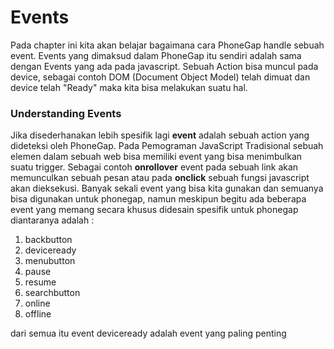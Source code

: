 <h1>Events</h1>

<p>Pada chapter ini kita akan belajar bagaimana cara PhoneGap handle sebuah event. Events yang dimaksud dalam PhoneGap itu sendiri adalah sama dengan Events yang ada pada javascript. Sebuah Action bisa muncul pada device, sebagai contoh DOM (Document Object Model) telah dimuat dan device telah "Ready" maka kita bisa melakukan suatu hal.</p>

<h3>Understanding Events</h3>
<p>Jika disederhanakan lebih spesifik lagi <strong>event</strong> adalah sebuah action yang dideteksi oleh PhoneGap. Pada Pemograman JavaScript Tradisional sebuah elemen dalam sebuah web bisa memiliki event yang bisa menimbulkan suatu trigger. Sebagai contoh <strong>onrollover</strong> event pada sebuah link akan memunculkan sebuah pesan atau pada <strong>onclick</strong> sebuah fungsi javascript akan dieksekusi.
Banyak sekali event yang bisa kita gunakan dan semuanya bisa digunakan untuk phonegap, namun meskipun begitu ada beberapa event yang memang secara khusus didesain spesifik untuk phonegap diantaranya adalah :</p>

<ol>
<li>backbutton</li>
<li>deviceready</li>
<li>menubutton</li>
<li>pause</li>
<li>resume</li>
<li>searchbutton</li>
<li>online</li>
<li>offline</li>
</ol>

<p>dari semua itu event deviceready adalah event yang paling penting</p>
